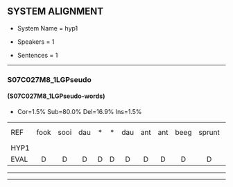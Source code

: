 
## SYSTEM ALIGNMENT

- System Name = hyp1

- Speakers = 1

- Sentences = 1

---

### S07C027M8_1LGPseudo

#### (S07C027M8_1LGPseudo-words)

- Cor=1.5%	Sub=80.0%	Del=16.9%	Ins=1.5%

|  |  |  |  |  |  |  |  |  |  |  |  |  |  |  |  |  |  |  |  |  |  |  |  |  |  |  |  |  |  |  |  |  |  |  |  |  |  |  |  |  |  |  |  |  |  |  |  |  |  |  |  |  |  |  |  |  |  |  |  |  |  |  |  |  |  |
|:--- |:---:|:---:|:---:|:---:|:---:|:---:|:---:|:---:|:---:|:---:|:---:|:---:|:---:|:---:|:---:|:---:|:---:|:---:|:---:|:---:|:---:|:---:|:---:|:---:|:---:|:---:|:---:|:---:|:---:|:---:|:---:|:---:|:---:|:---:|:---:|:---:|:---:|:---:|:---:|:---:|:---:|:---:|:---:|:---:|:---:|:---:|:---:|:---:|:---:|:---:|:---:|:---:|:---:|:---:|:---:|:---:|:---:|:---:|:---:|:---:|:---:|:---:|:---:|:---:|:---:|
| REF | fook | sooi | dau | * | * | dau | ant | ant | beeg | sprunt | hool*(hooi) | larst | vout | vout | zwoei | fam | fam | rachts | rachts | vaap | vaap | sprieuw | keng | * | * | * | * | keng | swoers | * | swoers | doer | plirt | plirt | jien | blard | blard | guul | hoekt | neeuw | noork | vid | vid | zans | zans | leum | haans | spaai | sjalt | heik | heik | sank | * | sank | roen | * | frijk |  | eem | schard | grek | grek | dron | snaaf | stuid |
| HYP1 |  |  |  |  |  |  |  |  |  |  |  | vok | sori | a | da | da | at | b | spurnd | hooi | laar | t | f | vot | so | ana | rag | a | pe | k | k | k | ken | so | s | s | do | pep | gen | bu | belat | gel | goekt | ne | ukt | veel | vet | an | lijen | hen | spari | d | he | ek | sansank | goen | frijk | eeuw | gart | gug | gek | de | roon | snaf | de |
| EVAL | D | D | D | D | D | D | D | D | D | D | D | S | S | S | S | S | S | S | S | S | S | S | S | S | S | S | S | S | S | S | S | S | S | S | S | S | S | S | S | S | S | S | S | S | S | S | S | S | S | S | S | S | S | S | S | S |  | I | S | S | S | S | S | S | S |
---

---
